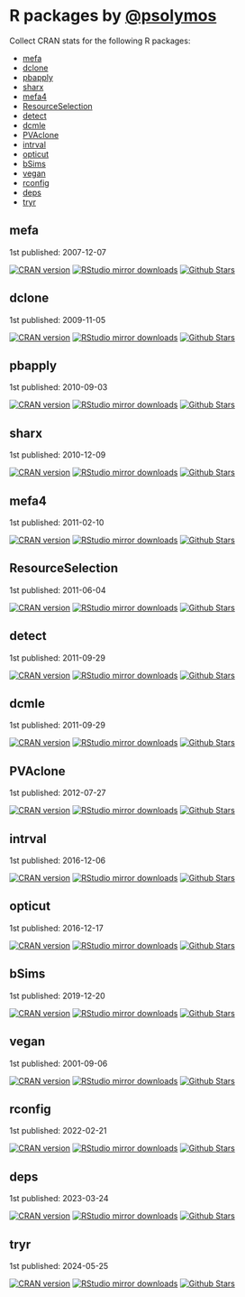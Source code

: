# R packages by [@psolymos](https://github.com/psolymos/)

Collect CRAN stats for the following R packages:

- [mefa](#mefa)
- [dclone](#dclone)
- [pbapply](#pbapply)
- [sharx](#sharx)
- [mefa4](#mefa4)
- [ResourceSelection](#resourceselection)
- [detect](#detect)
- [dcmle](#dcmle)
- [PVAclone](#pvaclone)
- [intrval](#intrval)
- [opticut](#opticut)
- [bSims](#bsims)
- [vegan](#vegan)
- [rconfig](#rconfig)
- [deps](#deps)
- [tryr](#tryr)

## mefa

1st published: 2007-12-07

[![CRAN version](https://www.r-pkg.org/badges/version/mefa)](https://cran.r-project.org/package=mefa)
[![RStudio mirror downloads](https://cranlogs.r-pkg.org/badges/grand-total/mefa)](https://www.rdocumentation.org/packages/mefa/)
[![Github Stars](https://img.shields.io/github/stars/psolymos/mefa.svg?style=social&label=GitHub)](https://github.com/psolymos/mefa)

## dclone

1st published: 2009-11-05

[![CRAN version](https://www.r-pkg.org/badges/version/dclone)](https://cran.r-project.org/package=dclone)
[![RStudio mirror downloads](https://cranlogs.r-pkg.org/badges/grand-total/dclone)](https://www.rdocumentation.org/packages/dclone/)
[![Github Stars](https://img.shields.io/github/stars/datacloning/dclone.svg?style=social&label=GitHub)](https://github.com/datacloning/dclone)

## pbapply

1st published: 2010-09-03

[![CRAN version](https://www.r-pkg.org/badges/version/pbapply)](https://cran.r-project.org/package=pbapply)
[![RStudio mirror downloads](https://cranlogs.r-pkg.org/badges/grand-total/pbapply)](https://www.rdocumentation.org/packages/pbapply/)
[![Github Stars](https://img.shields.io/github/stars/psolymos/pbapply.svg?style=social&label=GitHub)](https://github.com/psolymos/pbapply)

## sharx

1st published: 2010-12-09

[![CRAN version](https://www.r-pkg.org/badges/version/sharx)](https://cran.r-project.org/package=sharx)
[![RStudio mirror downloads](https://cranlogs.r-pkg.org/badges/grand-total/sharx)](https://www.rdocumentation.org/packages/sharx/)
[![Github Stars](https://img.shields.io/github/stars/psolymos/sharx.svg?style=social&label=GitHub)](https://github.com/psolymos/sharx)

## mefa4

1st published: 2011-02-10

[![CRAN version](https://www.r-pkg.org/badges/version/mefa4)](https://cran.r-project.org/package=mefa4)
[![RStudio mirror downloads](https://cranlogs.r-pkg.org/badges/grand-total/mefa4)](https://www.rdocumentation.org/packages/mefa4/)
[![Github Stars](https://img.shields.io/github/stars/psolymos/mefa4.svg?style=social&label=GitHub)](https://github.com/psolymos/mefa4)

## ResourceSelection

1st published: 2011-06-04

[![CRAN version](https://www.r-pkg.org/badges/version/ResourceSelection)](https://cran.r-project.org/package=ResourceSelection)
[![RStudio mirror downloads](https://cranlogs.r-pkg.org/badges/grand-total/ResourceSelection)](https://www.rdocumentation.org/packages/ResourceSelection/)
[![Github Stars](https://img.shields.io/github/stars/psolymos/ResourceSelection.svg?style=social&label=GitHub)](https://github.com/psolymos/ResourceSelection)

## detect

1st published: 2011-09-29

[![CRAN version](https://www.r-pkg.org/badges/version/detect)](https://cran.r-project.org/package=detect)
[![RStudio mirror downloads](https://cranlogs.r-pkg.org/badges/grand-total/detect)](https://www.rdocumentation.org/packages/detect/)
[![Github Stars](https://img.shields.io/github/stars/psolymos/detect.svg?style=social&label=GitHub)](https://github.com/psolymos/detect)

## dcmle

1st published: 2011-09-29

[![CRAN version](https://www.r-pkg.org/badges/version/dcmle)](https://cran.r-project.org/package=dcmle)
[![RStudio mirror downloads](https://cranlogs.r-pkg.org/badges/grand-total/dcmle)](https://www.rdocumentation.org/packages/dcmle/)
[![Github Stars](https://img.shields.io/github/stars/datacloning/dcmle.svg?style=social&label=GitHub)](https://github.com/datacloning/dcmle)

## PVAclone

1st published: 2012-07-27

[![CRAN version](https://www.r-pkg.org/badges/version/PVAClone)](https://cran.r-project.org/package=PVAClone)
[![RStudio mirror downloads](https://cranlogs.r-pkg.org/badges/grand-total/PVAClone)](https://www.rdocumentation.org/packages/PVAClone/)
[![Github Stars](https://img.shields.io/github/stars/psolymos/PVAClone.svg?style=social&label=GitHub)](https://github.com/psolymos/PVAClone)

## intrval

1st published: 2016-12-06

[![CRAN version](https://www.r-pkg.org/badges/version/intrval)](https://cran.r-project.org/package=intrval)
[![RStudio mirror downloads](https://cranlogs.r-pkg.org/badges/grand-total/intrval)](https://www.rdocumentation.org/packages/intrval/)
[![Github Stars](https://img.shields.io/github/stars/psolymos/intrval.svg?style=social&label=GitHub)](https://github.com/psolymos/intrval)

## opticut

1st published: 2016-12-17

[![CRAN version](https://www.r-pkg.org/badges/version/opticut)](https://cran.r-project.org/package=opticut)
[![RStudio mirror downloads](https://cranlogs.r-pkg.org/badges/grand-total/opticut)](https://www.rdocumentation.org/packages/opticut/)
[![Github Stars](https://img.shields.io/github/stars/psolymos/opticut.svg?style=social&label=GitHub)](https://github.com/psolymos/opticut)

## bSims

1st published: 2019-12-20

[![CRAN version](https://www.r-pkg.org/badges/version/bSims)](https://cran.r-project.org/package=bSims)
[![RStudio mirror downloads](https://cranlogs.r-pkg.org/badges/grand-total/bSims)](https://www.rdocumentation.org/packages/bSims/)
[![Github Stars](https://img.shields.io/github/stars/psolymos/bSims.svg?style=social&label=GitHub)](https://github.com/psolymos/bSims)

## vegan

1st published: 2001-09-06

[![CRAN version](https://www.r-pkg.org/badges/version/vegan)](https://cran.r-project.org/package=vegan)
[![RStudio mirror downloads](https://cranlogs.r-pkg.org/badges/grand-total/vegan)](https://www.rdocumentation.org/packages/vegan/)
[![Github Stars](https://img.shields.io/github/stars/vegandevs/vegan.svg?style=social&label=GitHub)](https://github.com/vegandevs/vegan)

## rconfig

1st published: 2022-02-21

[![CRAN version](https://www.r-pkg.org/badges/version/rconfig)](https://cran.r-project.org/package=rconfig)
[![RStudio mirror downloads](https://cranlogs.r-pkg.org/badges/grand-total/rconfig)](https://www.rdocumentation.org/packages/rconfig/)
[![Github Stars](https://img.shields.io/github/stars/analythium/rconfig.svg?style=social&label=GitHub)](https://github.com/analythium/rconfig)

## deps

1st published: 2023-03-24

[![CRAN version](https://www.r-pkg.org/badges/version/deps)](https://cran.r-project.org/package=deps)
[![RStudio mirror downloads](https://cranlogs.r-pkg.org/badges/grand-total/deps)](https://www.rdocumentation.org/packages/deps/)
[![Github Stars](https://img.shields.io/github/stars/analythium/deps.svg?style=social&label=GitHub)](https://github.com/analythium/deps)

## tryr

1st published: 2024-05-25

[![CRAN version](https://www.r-pkg.org/badges/version/tryr)](https://cran.r-project.org/package=tryr)
[![RStudio mirror downloads](https://cranlogs.r-pkg.org/badges/grand-total/tryr)](https://www.rdocumentation.org/packages/tryr/)
[![Github Stars](https://img.shields.io/github/stars/analythium/tryr.svg?style=social&label=GitHub)](https://github.com/analythium/tryr)


